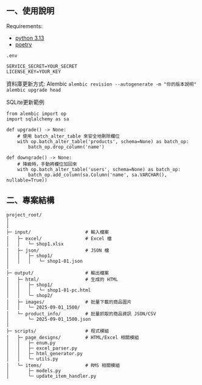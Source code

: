 ## 一、使用說明

Requirements:

- [python 3.13](https://www.python.org/downloads/)
- [poetry](https://blog.kyomind.tw/python-poetry/#%E5%AE%89%E8%A3%9D-Poetry)

`.env`

```
SERVICE_SECRET=YOUR_SECRET
LICENSE_KEY=YOUR_KEY
```

資料庫更新方式:
Alembic
`alembic revision --autogenerate -m "你的版本說明"`
`alembic upgrade head`

SQLite更新範例

```
from alembic import op
import sqlalchemy as sa

def upgrade() -> None:
    # 使用 batch_alter_table 來安全地刪除欄位
    with op.batch_alter_table('products', schema=None) as batch_op:
        batch_op.drop_column('name')

def downgrade() -> None:
    # 降級時，手動將欄位加回來
    with op.batch_alter_table('users', schema=None) as batch_op:
        batch_op.add_column(sa.Column('name', sa.VARCHAR(), nullable=True))
```

## 二、專案結構

```
project_root/
│
│
├─ input/                    # 輸入檔案
│   ├─ excel/                # Excel 檔
│   │   └─ shop1.xlsx
│   ├─ json/                 # JSON 檔
│   │   ├─ shop1/ 
│   │   │   └─ shop1-01.json
│
├─ output/                   # 輸出檔案
│   ├─ html/                 # 生成的 HTML
│   │   ├─ shop1/
│   │   │   └─ shop1-01-pc.html
│   │   └─ shop2/
│   ├─ images/               # 批量下載的商品圖片
│   │   └─ 2025-09-01_1500/
│   └─ product_info/         # 批量抓取的商品資訊 JSON/CSV
│       └─ 2025-09-01_1500.json 
│
├─ scripts/                  # 程式模組
│   ├─ page_designs/         # HTML/Excel 相關模組
│   │   ├─ enum.py
│   │   ├─ excel_parser.py
│   │   ├─ html_generator.py
│   │   └─ utils.py
│   └─ items/                # RMS 相關模組
│       ├─ models.py
│       └─ update_item_handler.py
```
